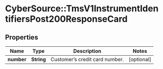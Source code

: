 # CyberSource::TmsV1InstrumentIdentifiersPost200ResponseCard

## Properties
Name | Type | Description | Notes
------------ | ------------- | ------------- | -------------
**number** | **String** | Customer’s credit card number. | [optional] 


